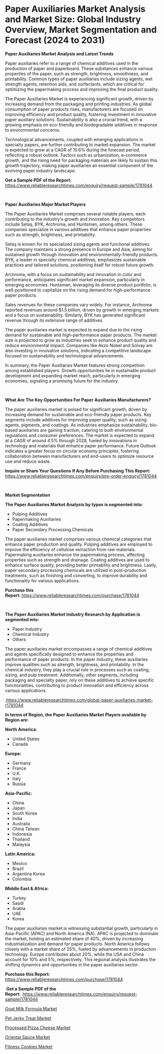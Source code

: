 <p><h1>Paper Auxiliaries Market Analysis and Market Size: Global Industry Overview, Market Segmentation and Forecast (2024 to 2031)</h1></p><p><strong>Paper Auxiliaries Market Analysis and Latest Trends</strong></p>
<p><p>Paper auxiliaries refer to a range of chemical additives used in the production of paper and paperboard. These substances enhance various properties of the paper, such as strength, brightness, smoothness, and printability. Common types of paper auxiliaries include sizing agents, wet strength agents, retention aids, and surfactants, which are critical for optimizing the papermaking process and improving the final product quality.</p><p>The Paper Auxiliaries Market is experiencing significant growth, driven by increasing demand from the packaging and printing industries. As global consumption of paper products rises, manufacturers are focused on improving efficiency and product quality, fostering investment in innovative paper auxiliary solutions. Sustainability is also a crucial trend, with a growing emphasis on eco-friendly and biodegradable additives in response to environmental concerns.</p><p>Technological advancements, coupled with emerging applications in specialty papers, are further contributing to market expansion. The market is expected to grow at a CAGR of 10.6% during the forecast period, reflecting a robust outlook. Factors such as urbanization, e-commerce growth, and the rising need for packaging materials are likely to sustain this growth trajectory, making paper auxiliaries an essential component of the evolving paper industry landscape.</p></p>
<p><strong>Get a Sample PDF of the Report:&nbsp;</strong> <a href="https://www.reliableresearchtimes.com/enquiry/request-sample/1781044?utm_campaign=1510&utm_medium=2&utm_source=Github&utm_content=ia&utm_term=08102024&utm_id=paper-auxiliaries">https://www.reliableresearchtimes.com/enquiry/request-sample/1781044</a></p>
<p>&nbsp;</p>
<p><strong>Paper Auxiliaries Major Market Players</strong></p>
<p><p>The Paper Auxiliaries Market comprises several notable players, each contributing to the industry's growth and innovation. Key competitors include Setaş, BYK, Archroma, and Huntsman, among others. These companies specialize in various additives that enhance paper properties such as strength, brightness, and printability.</p><p>Setaş is known for its specialized sizing agents and functional additives. The company maintains a strong presence in Europe and Asia, aiming for sustained growth through innovation and environmentally-friendly products. BYK, a leader in specialty chemical additives, emphasizes sustainable practices and tailored solutions, positioning itself for robust future growth.</p><p>Archroma, with a focus on sustainability and innovation in color and performance, anticipates significant market expansion, particularly in emerging economies. Huntsman, leveraging its diverse product portfolio, is well-positioned to capitalize on the rising demand for high-performance paper products.</p><p>Sales revenues for these companies vary widely. For instance, Archroma reported revenues around $1.5 billion, driven by growth in emerging markets and a focus on sustainability. Similarly, BYK has generated significant revenue through its extensive range of additives.</p><p>The paper auxiliaries market is expected to expand due to the rising demand for sustainable and high-performance paper products. The market size is projected to grow as industries seek to enhance product quality and reduce environmental impact. Companies like Akzo Nobel and Solvay are also investing in innovative solutions, indicating a competitive landscape focused on sustainability and technological advancements.</p><p>In summary, the Paper Auxiliaries Market features strong competition among established players. Growth opportunities lie in sustainable product development and expanding market reach, particularly in emerging economies, signaling a promising future for the industry.</p></p>
<p>&nbsp;</p>
<p><strong>What Are The Key Opportunities For Paper Auxiliaries Manufacturers?</strong></p>
<p><p>The paper auxiliaries market is poised for significant growth, driven by increasing demand for sustainable and eco-friendly paper products. Key segments include additives for improving paper quality, such as sizing agents, pigments, and coatings. As industries emphasize sustainability, bio-based auxiliaries are gaining traction, catering to both environmental regulations and consumer preferences. The market is expected to expand at a CAGR of around 4.5% through 2028, fueled by innovations in technology and materials that enhance paper performance. Future Outlook indicates a greater focus on circular economy principles, fostering collaboration between manufacturers and end-users to optimize resource use and reduce waste.</p></p>
<p><strong>Inquire or Share Your Questions If Any Before Purchasing This Report:</strong> <a href="https://www.reliableresearchtimes.com/enquiry/pre-order-enquiry/1781044?utm_campaign=1510&utm_medium=2&utm_source=Github&utm_content=ia&utm_term=08102024&utm_id=paper-auxiliaries">https://www.reliableresearchtimes.com/enquiry/pre-order-enquiry/1781044</a></p>
<p>&nbsp;</p>
<p><strong>Market Segmentation</strong></p>
<p><strong>The Paper Auxiliaries Market Analysis by types is segmented into:</strong></p>
<p><ul><li>Pulping Additives</li><li>Papermaking Auxiliaries</li><li>Coating Additives</li><li>Paper Secondary Processing Chemicals</li></ul></p>
<p><p>The paper auxiliaries market comprises various chemical categories that enhance paper production and quality. Pulping additives are employed to improve the efficiency of cellulose extraction from raw materials. Papermaking auxiliaries enhance the papermaking process, affecting properties such as strength and drainage. Coating additives are used to enhance surface quality, providing better printability and brightness. Lastly, paper secondary processing chemicals are utilized in post-production treatments, such as finishing and converting, to improve durability and functionality for various applications.</p></p>
<p><strong>Purchase this Report:&nbsp;</strong><a href="https://www.reliableresearchtimes.com/purchase/1781044?utm_campaign=1510&utm_medium=2&utm_source=Github&utm_content=ia&utm_term=08102024&utm_id=paper-auxiliaries">https://www.reliableresearchtimes.com/purchase/1781044</a></p>
<p>&nbsp;</p>
<p><strong>The Paper Auxiliaries Market Industry Research by Application is segmented into:</strong></p>
<p><ul><li>Paper Industry</li><li>Chemical Industry</li><li>Others</li></ul></p>
<p><p>The paper auxiliaries market encompasses a range of chemical additives and agents specifically designed to enhance the properties and performance of paper products. In the paper industry, these auxiliaries improve qualities such as strength, brightness, and printability. In the chemical industry, they play a crucial role in processes such as coating, sizing, and pulp treatment. Additionally, other segments, including packaging and specialty paper, rely on these additives to achieve specific functionalities, contributing to product innovation and efficiency across various applications.</p></p>
<p><a href="https://www.reliableresearchtimes.com/global-paper-auxiliaries-market-r1781044?utm_campaign=1510&utm_medium=2&utm_source=Github&utm_content=ia&utm_term=08102024&utm_id=paper-auxiliaries">&nbsp;https://www.reliableresearchtimes.com/global-paper-auxiliaries-market-r1781044</a></p>
<p><strong>In terms of Region, the Paper Auxiliaries Market Players available by Region are:</strong></p>
<p>
    <p> <strong> North America: </strong>
        <ul>
            <li>United States</li>
            <li>Canada</li>
        </ul>
        </p> 
    <p> <strong> Europe: </strong>
        <ul>
            <li>Germany</li>
            <li>France</li>
            <li>U.K.</li>
            <li>Italy</li>
            <li>Russia</li>
        </ul>
        </p> 
    <p> <strong> Asia-Pacific: </strong>
        <ul>
            <li>China</li>
            <li>Japan</li>
            <li>South Korea</li>
            <li>India</li>
            <li>Australia</li>
            <li>China Taiwan</li>
            <li>Indonesia</li>
            <li>Thailand</li>
            <li>Malaysia</li>
        </ul>
        </p> 
    <p> <strong> Latin America: </strong>
        <ul>
            <li>Mexico</li>
            <li>Brazil</li>
            <li>Argentina Korea</li>
            <li>Colombia</li>
        </ul>
        </p> 
    <p> <strong> Middle East & Africa: </strong>
        <ul>
            <li>Turkey</li>
            <li>Saudi</li>
            <li>Arabia</li>
            <li>UAE</li>
            <li>Korea</li>
        </ul>
    </p>
    </p>
<p><p>The paper auxiliaries market is witnessing substantial growth, particularly in Asia-Pacific (APAC) and North America (NA). APAC is projected to dominate the market, holding an estimated share of 40%, driven by increasing industrialization and demand for paper products. North America follows closely with a market share of 25%, fueled by advancements in production technology. Europe contributes about 20%, while the USA and China account for 10% and 5%, respectively. This regional analysis illustrates the shifting dynamics and opportunities in the paper auxiliaries sector.</p></p>
<p><strong>Purchase this Report: </strong><a href="https://www.reliableresearchtimes.com/purchase/1781044?utm_campaign=1510&utm_medium=2&utm_source=Github&utm_content=ia&utm_term=08102024&utm_id=paper-auxiliaries">https://www.reliableresearchtimes.com/purchase/1781044</a></p>
<p>&nbsp;<strong>Get a Sample PDF of the Report:&nbsp;&nbsp;</strong><a href="https://www.reliableresearchtimes.com/enquiry/request-sample/1781044?utm_campaign=1510&utm_medium=2&utm_source=Github&utm_content=ia&utm_term=08102024&utm_id=paper-auxiliaries">https://www.reliableresearchtimes.com/enquiry/request-sample/1781044</a></p>
<p><strong></strong></p>
<p><p><a href="https://www.linkedin.com/pulse/global-goat-milk-formula-industry-analysis-report-market-oncmf?utm_campaign=1510&utm_medium=2&utm_source=Github&utm_content=ia&utm_term=08102024&utm_id=paper-auxiliaries">Goat Milk Formula Market</a></p><p><a href="https://www.linkedin.com/pulse/pet-jerky-treat-market-segmentation-in-depth-analysis-onlineoffline-gxsnf?utm_campaign=1510&utm_medium=2&utm_source=Github&utm_content=ia&utm_term=08102024&utm_id=paper-auxiliaries">Pet Jerky Treat Market</a></p><p><a href="https://www.linkedin.com/pulse/processed-pizza-cheese-market-opportunities-emerging-global-trends-twiaf?utm_campaign=1510&utm_medium=2&utm_source=Github&utm_content=ia&utm_term=08102024&utm_id=paper-auxiliaries">Processed Pizza Cheese Market</a></p><p><a href="https://www.linkedin.com/pulse/market-insights-global-oriental-sauce-forecast-innovation-2bbhf?utm_campaign=1510&utm_medium=2&utm_source=Github&utm_content=ia&utm_term=08102024&utm_id=paper-auxiliaries">Oriental Sauce Market</a></p><p><a href="https://www.linkedin.com/pulse/fitness-cookies-ecosystem-mapping-innovation-value-chains-lmrwf?utm_campaign=1510&utm_medium=2&utm_source=Github&utm_content=ia&utm_term=08102024&utm_id=paper-auxiliaries">Fitness Cookies Market</a></p></p>